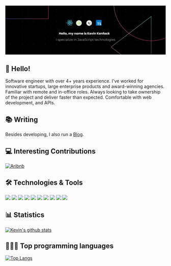 [![Header](https://github.com/kevinkenfack/KevinKenfack/blob/main/banner.png?raw=true "Header")](https://github.com/kevinkenfack)

## 👋 Hello! 
Software engineer with over 4+ years experience. I've worked for innovative startups, large enterprise products and award-winning agencies. Familiar with remote and in-office roles. Always looking to take ownership of the project and deliver faster than expected. Comfortable with web development, and APIs.

## 📚 Writing
Besides developing, I also run a [Blog](https://blog.kevinkenfack.com).

## 💻 Interesting Contributions
[![Aribnb](https://github-readme-stats.vercel.app/api/pin/?username=airbnb&repo=javascript&theme=midnight-purple&show_icons=true&hide_border=true)](https://github.com/airbnb/javascript/pull/1693)

## 🛠️ Technologies & Tools
![](https://img.shields.io/badge/Code-JavaScript-informational?style=flat&color=informational&logo=javascript)
![](https://img.shields.io/badge/Code-React-informational?style=flat&color=informational&logo=react)
![](https://img.shields.io/badge/Code-TypeScript-informational?style=flat&color=informational)
![](https://img.shields.io/badge/Code-Vue-informational?style=flat&color=informational&logo=vue.js)
![](https://img.shields.io/badge/Code-EcmaScript-informational?style=flat&color=informational)
![](https://img.shields.io/badge/Code-Node-informational?style=flat&color=informational&logo=node.js)
![](https://img.shields.io/badge/Tool-Webpack-informational?style=flat&color=warning&logo=webpack)
![](https://img.shields.io/badge/Tool-Jest-informational?style=flat&color=warning&logo=jest)
![](https://img.shields.io/badge/Tool-SCSS-informational?style=flat&color=warning&logo=sass)
![](https://img.shields.io/badge/Tool-Docker-informational?style=flat&color=warning&logo=docker)

## 📊 Statistics
[![Kevin's github stats](https://github-readme-stats.vercel.app/api?username=kevinkenfack&theme=midnight-purple&show_icons=true&hide_border=true)](https://github.com/anuraghazra/github-readme-stats)

## 🧑🏻‍💻 Top programming languages
[![Top Langs](https://github-readme-stats-sigma-five.vercel.app/api/top-langs/?username=kevinkenfack&langs_count=8&theme=midnight-purple&hide_border=true&layout=compact)](https://github.com/anuraghazra/github-readme-stats)

<!--
**kevinkenfack/kevinkenfack** is a ✨ _special_ ✨ repository because its `README.md` (this file) appears on your GitHub profile.

Here are some ideas to get you started:

- 🔭 I’m currently working on ...
- 🌱 I’m currently learning ...
- 👯 I’m looking to collaborate on ...
- 🤔 I’m looking for help with ...
- 💬 Ask me about ...
- 📫 How to reach me: ...
- 😄 Pronouns: ...
- ⚡ Fun fact: ...
-->
